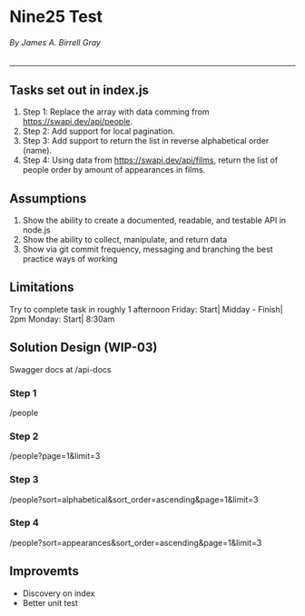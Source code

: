 # Nine25 Test
###### By James A. Birrell Gray
---
## Tasks set out in index.js

1. Step 1: Replace the array with data comming from https://swapi.dev/api/people.
2. Step 2: Add support for local pagination.
3. Step 3: Add support to return the list in reverse alphabetical order (name).
4. Step 4: Using data from https://swapi.dev/api/films, return the list of people order by amount of appearances in films.

## Assumptions

1. Show the ability to create a documented, readable, and testable API in node.js
2. Show the ability to collect, manipulate, and return data
3. Show via git commit frequency, messaging and branching the best practice ways of working

## Limitations 

Try to complete task in roughly 1 afternoon
Friday: Start| Midday - Finish| 2pm
Monday: Start| 8:30am 

## Solution Design (WIP-03)

Swagger docs at /api-docs

### Step 1 
/people 

### Step 2
/people?page=1&limit=3

### Step 3
/people?sort=alphabetical&sort_order=ascending&page=1&limit=3

### Step 4
/people?sort=appearances&sort_order=ascending&page=1&limit=3


## Improvemts
- Discovery on index
- Better unit test
